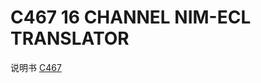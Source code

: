 <!-- C467.md --- 
;; 
;; Description: 
;; Author: Hongyi Wu(吴鸿毅)
;; Email: wuhongyi@qq.com 
;; Created: 四 6月  1 16:14:52 2017 (+0800)
;; Last-Updated: 五 6月  2 18:15:07 2017 (+0800)
;;           By: Hongyi Wu(吴鸿毅)
;;     Update #: 2
;; URL: http://wuhongyi.cn -->

# C467    16 CHANNEL NIM-ECL TRANSLATOR

说明书 [C467](http://wuhongyi.cn/DAQNote/pdf/ElectronicsModules/CAEN/c467_man.pdf)


<!-- C467.md ends here -->
